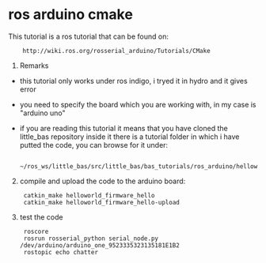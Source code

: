 ros arduino cmake
=================

This tutorial is a ros tutorial that can be found on:

		http://wiki.ros.org/rosserial_arduino/Tutorials/CMake
		
1. Remarks

- this tutorial only works under ros indigo, i tryed it in hydro and it gives error

- you need to specify the board which you are working with, in my case is "arduino uno"

- if you are reading this tutorial it means that you have cloned the little_bas repository
inside it there is a tutorial folder in which i have putted the code, you can browse for it under:

		~/ros_ws/little_bas/src/little_bas/bas_tutorials/ros_arduino/helloworld

2. compile and upload the code to the arduino board:

		catkin_make helloworld_firmware_hello
		catkin_make helloworld_firmware_hello-upload

3. test the code

		roscore
		rosrun rosserial_python serial_node.py /dev/arduino/arduino_one_9523335323135181E1B2
		rostopic echo chatter